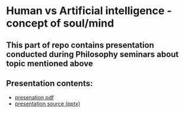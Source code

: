 # Human vs Artificial intelligence - concept of soul/mind

## This part of repo contains presentation conducted during Philosophy seminars about topic mentioned above

## Presentation contents:
  - [presenation pdf](human_vs_artificial_intelligence.pdf)
  - [presentation source (pptx)](human_vs_artificial_intelligence.pptx)
